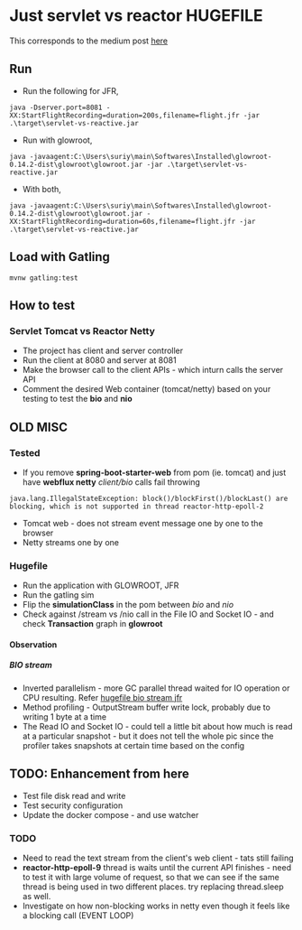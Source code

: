 # Just servlet vs reactor HUGEFILE

This corresponds to the medium post [here](https://medium.com/p/ef95ca9f02b7/edit)

## Run

- Run the following for JFR,
```
java -Dserver.port=8081 -XX:StartFlightRecording=duration=200s,filename=flight.jfr -jar .\target\servlet-vs-reactive.jar
```

- Run with glowroot,
```
java -javaagent:C:\Users\suriy\main\Softwares\Installed\glowroot-0.14.2-dist\glowroot\glowroot.jar -jar .\target\servlet-vs-reactive.jar
```

- With both,
```
java -javaagent:C:\Users\suriy\main\Softwares\Installed\glowroot-0.14.2-dist\glowroot\glowroot.jar -XX:StartFlightRecording=duration=60s,filename=flight.jfr -jar .\target\servlet-vs-reactive.jar
```

## Load with Gatling

```
mvnw gatling:test
```

## How to test

### Servlet Tomcat vs Reactor Netty

- The project has client and server controller
- Run the client at 8080 and server at 8081
- Make the browser call to the client APIs - which inturn calls the server API
- Comment the desired Web container (tomcat/netty) based on your testing to test the __bio__ and __nio__


## OLD MISC

### Tested

- If you remove **spring-boot-starter-web** from pom (ie. tomcat) and just have **webflux netty** _client/bio_ calls fail throwing
```
java.lang.IllegalStateException: block()/blockFirst()/blockLast() are blocking, which is not supported in thread reactor-http-epoll-2
```
- Tomcat web - does not stream event message one by one to the browser
- Netty streams one by one

### Hugefile

- Run the application with GLOWROOT, JFR
- Run the gatling sim
- Flip the **simulationClass** in the pom between *bio* and *nio*
- Check against /stream vs /nio call in the File IO and Socket IO - and check **Transaction** graph in **glowroot**

#### Observation

##### BIO stream

- Inverted parallelism - more GC parallel thread waited for IO operation or CPU resulting. Refer [hugefile bio stream jfr](./docs/hugefile/hugefile-bio-stream-over-30-sec.jfr)
- Method profiling - OutputStream buffer write lock, probably due to writing 1 byte at a time
- The Read IO and Socket IO - could tell a little bit about how much is read at a particular snapshot - but it does not tell the whole pic since the profiler takes snapshots at certain time based on the config

## TODO: Enhancement from here

- Test file disk read and write
- Test security configuration
- Update the docker compose - and use watcher

### TODO

- Need to read the text stream from the client's web client - tats still failing
- **reactor-http-epoll-9** thread is waits until the current API finishes - need to test it with large volume of
  request, so that we can see if the same thread is being used in two different places. try replacing thread.sleep as
  well.
- Investigate on how non-blocking works in netty even though it feels like a blocking call (EVENT LOOP)


